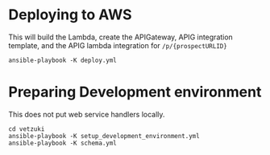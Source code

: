 # Deploying to AWS

This will build the Lambda, create the APIGateway, APIG integration template, and the APIG lambda integration for `/p/{prospectURLID}`

```
ansible-playbook -K deploy.yml
```

# Preparing Development environment

This does not put web service handlers locally.

```
cd vetzuki
ansible-playbook -K setup_development_environment.yml
ansible-playbook -K schema.yml
```



